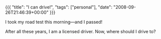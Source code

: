 {{{
  "title": "I can drive!",
  "tags": ["personal"],
  "date": "2008-09-26T21:46:39+00:00"
}}}

  I took my road test this morning&mdash;and I passed!

After all these years, I am a licensed driver.  Now, where should I drive to?


